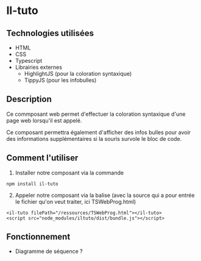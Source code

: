# Il-tuto

## Technologies utilisées 
- HTML
- CSS
- Typescript
- Librairies externes
	- HighlightJS (pour la coloration syntaxique)
	- TippyJS (pour les infobulles)

## Description

Ce commposant web permet d'effectuer la coloration syntaxique d'une page web lorsqu'il est appelé.

Ce composant permettra également d'afficher des infos bulles pour avoir des informations supplémentaires si la souris survole le bloc de code.

## Comment l'utiliser


1. Installer notre composant via la commande 
```
npm install il-tuto
```

2. Appeler notre composant via la balise (avec la source qui a pour entrée le fichier qu'on veut traiter, ici TSWebProg.html)
```
<il-tuto filePath="/ressources/TSWebProg.html"></il-tuto>
<script src="node_modules/iltuto/dist/bundle.js"></script>
```

## Fonctionnement

- Diagramme de séquence ? 
